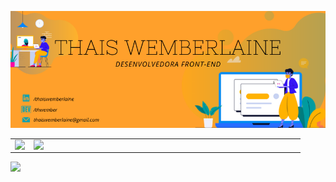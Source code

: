 ![capa github](https://github.com/ThWember/ThWember/blob/main/capa-github.png) 


<center>
  <table>
    <tr>
        <td><img align="left" src="https://github-readme-stats.vercel.app/api/top-langs/?username=ThWember&layout=compact&theme=great-gatsby"/></td>
        <td><img width="420px" align="left" src="https://github-readme-stats.vercel.app/api?username=ThWember&hide=stars&count_private=true&show_icons=true?&theme=great-gatsby"/></td>
    </tr>   
  </table>
</center>  

![](https://komarev.com/ghpvc/?username=ThWember&color=blue&style=flat)
